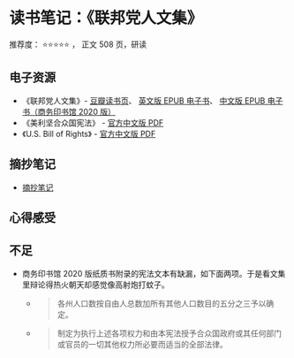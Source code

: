 # 读书笔记：《联邦党人文集》
推荐度： ⭐️⭐️⭐️⭐️⭐ ， 正文 508 页️，研读

## 电子资源
- 《联邦党人文集》-
    [豆瓣读书页](https://book.douban.com/subject/35188565/)、
    [英文版 EPUB 电子书]()、
    [中文版 EPUB 电子书（商务印书馆 2020 版）]()
- 《美利坚合众国宪法》 - [官方中文版 PDF](https://www.state.gov/wp-content/uploads/2020/05/CHN-Constitution.pdf)
- 《U.S. Bill of Rights》 - [官方中文版 PDF](https://2017-2021.state.gov/wp-content/uploads/2020/02/Chinese-translation-U.S.-Bill-of-Rights.pdf)

## 摘抄笔记
- [摘抄笔记]()

## 心得感受


## 不足
- 商务印书馆 2020 版纸质书附录的宪法文本有缺漏，如下面两项。于是看文集里辩论得热火朝天却感觉像高射炮打蚊子。
  - > 各州人口数按自由人总数加所有其他人口数目的五分之三予以确定。
  - > 制定为执行上述各项权力和由本宪法授予合众国政府或其任何部门或官员的一切其他权力所必要而适当的全部法律。
